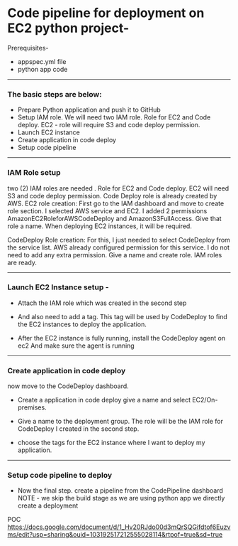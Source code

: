 # Code pipeline for deployment on EC2 python project-

Prerequisites-
- appspec.yml file
- python app code

----------------------------------------------------------------------------------------------

### The basic steps are below:

- Prepare Python application and push it to GitHub
- Setup IAM role. We will need two IAM role. Role for EC2 and Code deploy. EC2 - role will require S3 and code deploy permission.
- Launch EC2 instance
- Create application in code deploy
- Setup code pipeline

---------------------------------------------------------------------------------------------------------

###  IAM Role setup
 two (2) IAM roles are needed . Role for EC2 and Code deploy. EC2 will need S3 and code deploy permission. Code Deploy role is already created by AWS.
EC2 role creation: First go to the IAM dashboard and move to create role section. I selected AWS service and EC2.
I added 2 permissions AmazonEC2RoleforAWSCodeDeploy and AmazonS3FullAccess.
Give that role a name. When deploying EC2 instances, it will be required.

CodeDeploy Role creation: For this, I just needed to select CodeDeploy from the service list.
AWS already configured permission for this service. I do not need to add any extra permission.
Give a name and create role.
IAM roles are ready.

--------------------------------------------------------------------------------------------

### Launch EC2 Instance setup -
- Attach the IAM role which was created in the second step
- And also need to add a tag. This tag will be used by CodeDeploy to find the EC2 instances to deploy the application.

- After the EC2 instance is fully running, install the CodeDeploy agent on ec2
And make sure the agent is running

-------------------------------------------------------------------------------------------

### Create application in code deploy
 now move to the CodeDeploy dashboard.
 - Create a application in code deploy give a name and select EC2/On-premises.

- Give a name to the deployment group. The role will be the IAM role for CodeDeploy I created in the second step.

- choose the tags for the EC2 instance where I want to deploy my application.

--------------------------------------------------------------------------------------------
### Setup code pipeline to deploy
- Now the final step. create a pipeline from the CodePipeline dashboard
NOTE - we skip the build stage as we are using python app we directly create a deployment

POC https://docs.google.com/document/d/1_Hv20RJdo00d3mQrSQGifdtof6Euzvms/edit?usp=sharing&ouid=103192517212555028114&rtpof=true&sd=true
